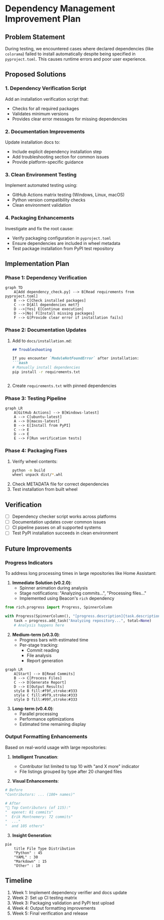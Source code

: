 # Dependency Management Improvement Plan

## Problem Statement
During testing, we encountered cases where declared dependencies (like `colorama`) failed to install automatically despite being specified in `pyproject.toml`. This causes runtime errors and poor user experience.

## Proposed Solutions

### 1. Dependency Verification Script
Add an installation verification script that:
- Checks for all required packages
- Validates minimum versions
- Provides clear error messages for missing dependencies

### 2. Documentation Improvements
Update installation docs to:
- Include explicit dependency installation step
- Add troubleshooting section for common issues
- Provide platform-specific guidance

### 3. Clean Environment Testing
Implement automated testing using:
- GitHub Actions matrix testing (Windows, Linux, macOS)
- Python version compatibility checks
- Clean environment validation

### 4. Packaging Enhancements
Investigate and fix the root cause:
- Verify packaging configuration in `pyproject.toml`
- Ensure dependencies are included in wheel metadata
- Test package installation from PyPI test repository

## Implementation Plan

### Phase 1: Dependency Verification
```mermaid
graph TD
    A[Add dependency_check.py] --> B[Read requirements from pyproject.toml]
    B --> C[Check installed packages]
    C --> D{All dependencies met?}
    D -->|Yes| E[Continue execution]
    D -->|No| F[Install missing packages]
    F --> G[Provide clear error if installation fails]
```

### Phase 2: Documentation Updates
1. Add to `docs/installation.md`:
   ```markdown
   ## Troubleshooting
   
   If you encounter `ModuleNotFoundError` after installation:
   ```bash
   # Manually install dependencies
   pip install -r requirements.txt
   ```
   ```
2. Create `requirements.txt` with pinned dependencies

### Phase 3: Testing Pipeline
```mermaid
graph LR
    A[GitHub Actions] --> B[Windows-latest]
    A --> C[ubuntu-latest]
    A --> D[macos-latest]
    B --> E[Install from PyPI]
    C --> E
    D --> E
    E --> F[Run verification tests]
```

### Phase 4: Packaging Fixes
1. Verify wheel contents:
   ```bash
   python -m build
   wheel unpack dist/*.whl
   ```
2. Check METADATA file for correct dependencies
3. Test installation from built wheel

## Verification
- [ ] Dependency checker script works across platforms
- [ ] Documentation updates cover common issues
- [ ] CI pipeline passes on all supported systems
- [ ] Test PyPI installation succeeds in clean environment

## Future Improvements

### Progress Indicators
To address long processing times in large repositories like Home Assistant:

1. **Immediate Solution (v0.2.0)**:
   - Spinner animation during analysis
   - Stage notifications: "Analyzing commits...", "Processing files..."
   - Implemented using Beacon's `rich` dependency

```python
from rich.progress import Progress, SpinnerColumn

with Progress(SpinnerColumn(), "[progress.description]{task.description}") as progress:
    task = progress.add_task("Analyzing repository...", total=None)
    # Analysis happens here
```

2. **Medium-term (v0.3.0)**:
   - Progress bars with estimated time
   - Per-stage tracking:
     - Commit reading
     - File analysis
     - Report generation

```mermaid
graph LR
    A[Start] --> B[Read Commits]
    B --> C[Process Files]
    C --> D[Generate Report]
    D --> E[Output Results]
    style B fill:#f9f,stroke:#333
    style C fill:#9f9,stroke:#333
    style D fill:#99f,stroke:#333
```

3. **Long-term (v0.4.0)**:
   - Parallel processing
   - Performance optimizations
   - Estimated time remaining display

### Output Formatting Enhancements
Based on real-world usage with large repositories:

1. **Intelligent Truncation**:
   - Contributor list limited to top 10 with "and X more" indicator
   - File listings grouped by type after 20 changed files

2. **Visual Enhancements**:
```python
# Before
"Contributors: ... (100+ names)"

# After
"👥 Top Contributors (of 115):"
"  epenet: 81 commits"
"  Erik Montnemery: 72 commits"
"  ..."
"  and 105 others"
```

3. **Insight Generation**:
```mermaid
pie
    title File Type Distribution
    "Python" : 45
    "YAML" : 30
    "Markdown" : 15
    "Other" : 10
```

## Timeline
1. Week 1: Implement dependency verifier and docs update
2. Week 2: Set up CI testing matrix
3. Week 3: Packaging validation and PyPI test upload
4. Week 4: Output formatting improvements
5. Week 5: Final verification and release